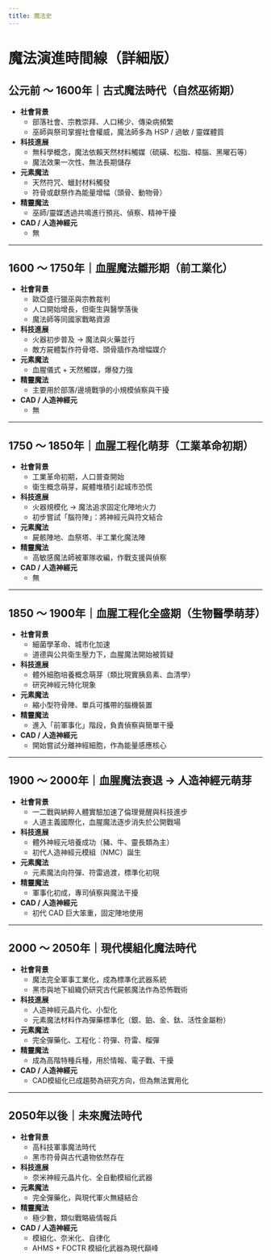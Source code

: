 ```yaml
---
title: 魔法史
---
```

# 魔法演進時間線（詳細版）

## 公元前 ～ 1600年｜古式魔法時代（自然巫術期）

- **社會背景**
  - 部落社會、宗教崇拜、人口稀少、傳染病頻繁
  - 巫師與祭司掌握社會權威，魔法師多為 HSP / 過敏 / 靈媒體質
- **科技進展**
  - 無科學概念，魔法依賴天然材料觸媒（硫磺、松脂、樟腦、黑曜石等）
  - 魔法效果一次性、無法長期儲存
- **元素魔法**
  - 天然符咒、蠟封材料觸發
  - 符骨或獻祭作為能量增幅（頭骨、動物骨）
- **精靈魔法**
  - 巫師/靈媒透過共鳴進行預兆、偵察、精神干擾
- **CAD / 人造神經元**
  - 無
---

## 1600 ～ 1750年｜血腥魔法雛形期（前工業化）

- **社會背景**
  - 歐亞盛行獵巫與宗教裁判
  - 人口開始增長，但衛生與醫學落後
  - 魔法師等同國家戰略資源
- **科技進展**
  - 火器初步普及 → 魔法與火藥並行
  - 敵方屍體製作符骨塔、頭骨牆作為增幅媒介
- **元素魔法**
  - 血腥儀式 + 天然觸媒，爆發力強
- **精靈魔法**
  - 主要用於部落/邊境戰爭的小規模偵察與干擾
- **CAD / 人造神經元**
  - 無
---

## 1750 ～ 1850年｜血腥工程化萌芽（工業革命初期）

- **社會背景**
  - 工業革命初期，人口普查開始
  - 衛生概念萌芽，屍體堆積引起城市恐慌
- **科技進展**
  - 火器規模化 → 魔法追求固定化陣地火力
  - 初步嘗試「腦符陣」：將神經元與符文結合
- **元素魔法**
  - 屍骸陣地、血祭塔、半工業化魔法陣
- **精靈魔法**
  - 高敏感魔法師被軍隊收編，作戰支援與偵察
- **CAD / 人造神經元**
  - 無
---

## 1850 ～ 1900年｜血腥工程化全盛期（生物醫學萌芽）

- **社會背景**
  - 細菌學革命、城市化加速
  - 道德與公共衛生壓力下，血腥魔法開始被質疑
- **科技進展**
  - 體外細胞培養概念萌芽（類比現實胰島素、血清學）
  - 研究神經元特化現象
- **元素魔法**
  - 縮小型符骨陣、單兵可攜帶的腦機裝置
- **精靈魔法**
  - 進入「前軍事化」階段，負責偵察與簡單干擾
- **CAD / 人造神經元**
  - 開始嘗試分離神經細胞，作為能量感應核心
---

## 1900 ～ 2000年｜血腥魔法衰退 → 人造神經元萌芽

- **社會背景**
  - 一二戰與納粹人體實驗加速了倫理覺醒與科技進步
  - 人道主義國際化，血腥魔法逐步消失於公開戰場
- **科技進展**
  - 體外神經元培養成功（豬、牛、靈長類為主）
  - 初代人造神經元模組（NMC）誕生
- **元素魔法**
  - 元素魔法向符彈、符雷過渡，標準化初現
- **精靈魔法**
  - 軍事化初成，專司偵察與魔法干擾
- **CAD / 人造神經元**
  - 初代 CAD 巨大笨重，固定陣地使用
---

## 2000 ～ 2050年｜現代模組化魔法時代

- **社會背景**
  - 魔法完全軍事工業化，成為標準化武器系統
  - 黑市與地下組織仍研究古代屍骸魔法作為恐怖戰術
- **科技進展**
  - 人造神經元晶片化、小型化
  - 元素魔法材料作為彈藥標準化（銀、鉑、金、鈦、活性金屬粉）
- **元素魔法**
  - 完全彈藥化、工程化：符彈、符雷、榴彈
- **精靈魔法**
  - 成為高階特種兵種，用於情報、電子戰、干擾
- **CAD / 人造神經元**
  - CAD模組化已成趨勢為研究方向，但為無法實用化
---

## 2050年以後｜未來魔法時代

- **社會背景**
  - 高科技軍事魔法時代
  - 黑市符骨與古代遺物依然存在
- **科技進展**
  - 奈米神經元晶片化、全自動模組化武器
- **元素魔法**
  - 完全彈藥化，與現代軍火無縫結合
- **精靈魔法**
  - 極少數，類似戰略級情報兵
- **CAD / 人造神經元**
  - 模組化、奈米化、自律化
  - AHMS + FOCTR 模組化武器為現代巔峰
